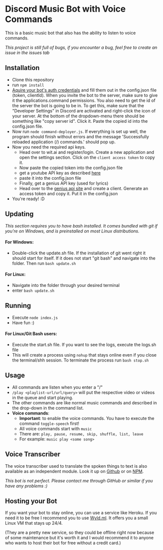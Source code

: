 # Discord Music Bot with Voice Commands

This is a basic music bot that also has the ability to listen to voice commands.

*This project is still full of bugs, if you encounter a bug, feel free to create an issue in the issues tab*

## Installation

- Clone this repository
- run `npm install`
- [Aquire your bot's auth credentials](https://discordjs.guide/preparations/setting-up-a-bot-application.html#setting-up-a-bot-application) and fill them out in the config.json file (token, clientId). When you invite the bot to the server, make sure to give it the applications.command permissions. You also need to get the id of the server the bot is going to be in. To get this, make sure that the "Developer Settings" in Discord are activated and right-click the icon of your server. At the bottom of the dropdown-menu there should be something like "copy server id". Click it. Paste the copied id into the config.json file.
- Now run `node command-deployer.js`. If everything is set up well, the program should finish without errors and the message 'Successfully reloaded application (/) commands.' should pop up.
- Now you need the required api keys.
  - Head over to wit.ai and register/login. Create a new application and open the settings section. Click on the `client access token` to copy it.
  - Now paste the copied token into the config.json file
  - get a youtube API key as described [here](https://blog.hubspot.com/website/how-to-get-youtube-api-key)
  - paste it into the config.json file
  - Finally, get a genius API key (used for lyrics)
  - Head over to the [genius api site](https://genius.com/api-clients) and create a client. Generate an access token and copy it. Put it in the config.json
- You're ready! :D

## Updating

*This section requires you to have bash installed. It comes bundled with git if you're on Windows, and is preinstalled on most Linux distributions.*

#### For Windows:

- Double-click the update.sh file. If the installation of git went right it should start for itself. If it does not start "git bash" and navigate into the folder. Then run `bash update.sh`

#### For Linux:

- Navigate into the folder through your desired terminal
- enter `bash update.sh`

## Running

- Execute `node index.js`
- Have fun :)

#### For Linux/Git Bash users:

- Execute the start.sh file. If you want to see the logs, execute the logs.sh file
- This will create a process using `nohup` that stays online even if you close the terminal/shh session. To terminate the process run `bash stop.sh`

## Usage

- All commands are listen when you enter a "/"
- `/play <playlist-url/url/query>` will put the respective video or videos in the queue and start playing.
- The other commands are like normal music commands and described in the drop-down in the command list.
- **Voice commands**:
  - **Important**: to enable the voice commands. You have to execute the command `toggle-speech` first!
  - All voice commands start with `music`
  - There are: `play, pause, resume, skip, shuffle, list, leave`
  - For example: `music play <some song>`

## Voice Transcriber

The voice transcriber used to translate the spoken things to text is also available as an independent module. Look it up on [Github](https://github.com/shadowlp174/discord-stt) or on [NPM](https://www.npmjs.com/package/discord-speech-to-text).


*This bot is not perfect. Please contact me through GitHub or similar if you have any problems :)*

## Hosting your Bot

If you want your bot to stay online, you can use a service like Heroku. If you need it to be free I recommend you to use [Wyld.ml](https://wyld.ml/). It offers you a small Linux VM that stays up 24/4.

(They are a pretty new service, so they could be offline right now because of some maintenance but it's worth it and I would recommend it to anyone who wants to host their bot for free without a credit card.)
